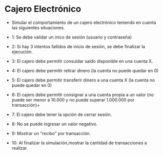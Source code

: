 # Cajero Electrónico

- Simular el comportamiento de un cajero electrónico teniendo en cuenta las siguientes situaciones.

- 1: Se debe validar un inico de sesión (usuario y contraseña)
- 2: Si hay 3 intentos fallidos de inicio de sesión, se debe finalizar la ejecución.
- 3: El cajero debe permitir consuldar saldo disponible en una cuenta X.
- 4: El cajero debe permitir retirar dinero (la cuenta no puede quedar en 0)
- 5: El cajero debe permitir transferir dinero a una cuenta X (la cuenta no puede quedar en 0)
- 6: El cajero debe permitir consignar a una cuenta propia a un valor (no puede ser menor a 10.000 y no puede superar 1.000.000 por transacción)+
- 7: El cajero debe tener la opción de cerrar sesión.
- 8: No se puede ingresar un valor negativo.
- 9: Mostrar un "recibo" por transacción.
- 10: Al finalizar la simulación,mostrar la cantidad de transacciones a realizar. 